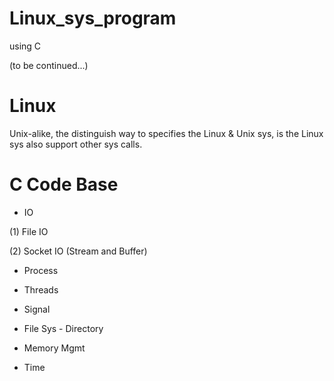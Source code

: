 # Linux_sys_program
using C

(to be continued...)

# Linux

Unix-alike, the distinguish way to specifies the Linux & Unix sys, is the Linux sys also support other sys calls.


# C Code Base 

* IO

(1) File IO

(2) Socket IO (Stream and Buffer)

* Process 

* Threads

* Signal

* File Sys - Directory

* Memory Mgmt

* Time
